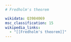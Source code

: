 ```yaml
---
# Fredholm's theorem

wikidata: Q3984069
msc_classification: 15
wikipedia_links:
  - "[[Fredholm's theorem]]"
---
```

